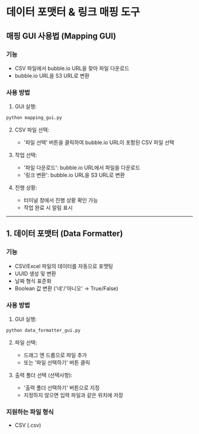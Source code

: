 # 데이터 포맷터 & 링크 매핑 도구

## 매핑 GUI 사용법 (Mapping GUI)

### 기능
- CSV 파일에서 bubble.io URL을 찾아 파일 다운로드
- bubble.io URL을 S3 URL로 변환

### 사용 방법
1. GUI 실행:
```bash
python mapping_gui.py
```

2. CSV 파일 선택:
   - '파일 선택' 버튼을 클릭하여 bubble.io URL이 포함된 CSV 파일 선택

3. 작업 선택:
   - '파일 다운로드': bubble.io URL에서 파일을 다운로드
   - '링크 변환': bubble.io URL을 S3 URL로 변환

4. 진행 상황:
   - 터미널 창에서 진행 상황 확인 가능
   - 작업 완료 시 알림 표시
---

## 1. 데이터 포맷터 (Data Formatter)

### 기능
- CSV/Excel 파일의 데이터를 자동으로 포맷팅
- UUID 생성 및 변환
- 날짜 형식 표준화
- Boolean 값 변환 ('네'/'아니오' → True/False)

### 사용 방법
1. GUI 실행:
```bash
python data_formatter_gui.py
```

2. 파일 선택:
   - 드래그 앤 드롭으로 파일 추가
   - 또는 '파일 선택하기' 버튼 클릭

3. 출력 폴더 선택 (선택사항):
   - '출력 폴더 선택하기' 버튼으로 지정
   - 지정하지 않으면 입력 파일과 같은 위치에 저장

### 지원하는 파일 형식
- CSV (.csv)

```
